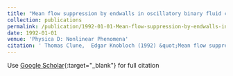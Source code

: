 ```yaml
---
title: "Mean flow suppression by endwalls in oscillatory binary fluid convection"
collection: publications
permalink: /publication/1992-01-01-Mean-flow-suppression-by-endwalls-in-oscillatory-binary-fluid-convection
date: 1992-01-01
venue: 'Physica D: Nonlinear Phenomena'
citation: ' Thomas Clune,  Edgar Knobloch (1992) &quot;Mean flow suppression by endwalls in oscillatory binary fluid convection.&quot; <i>Physica D: Nonlinear Phenomena</i>. 61, 106--112.'
---
```

Use [Google Scholar](https://scholar.google.com/scholar?q=Mean+flow+suppression+by+endwalls+in+oscillatory+binary+fluid+convection){:target="_blank"} for full citation